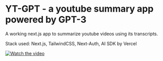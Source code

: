 # YT-GPT - a youtube summary app powered by GPT-3
A working next.js app to summarize youtube videos using its transcripts. 

Stack used: Next.js, TailwindCSS, Next-Auth, AI SDK by Vercel

[![Watch the video](https://i.ytimg.com/vi/WY13adctiQ8/hqdefault.jpg)](https://youtu.be/WY13adctiQ8)

